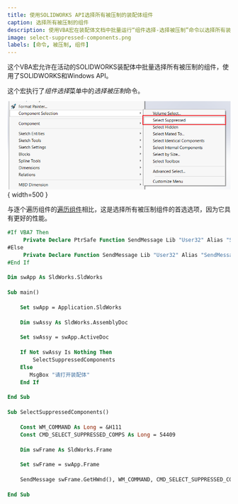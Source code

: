 ```yaml
---
title: 使用SOLIDWORKS API选择所有被压制的装配体组件
caption: 选择所有被压制的组件
description: 使用VBA宏在装配体文档中批量运行“组件选择-选择被压制”命令以选择所有装配体组件
image: select-suppressed-components.png
labels: [命令, 被压制, 组件]
---
```

这个VBA宏允许在活动的SOLIDWORKS装配体中批量选择所有被压制的组件，使用了SOLIDWORKS和Windows API。

这个宏执行了*组件选择*菜单中的*选择被压制*命令。

![选择被压制的组件的命令](select-suppressed-components.png){ width=500 }

与逐个遍历组件的[遍历组件](/docs/codestack/solidworks-api/document/assembly/components/traversing-tree)相比，这是选择所有被压制组件的首选选项，因为它具有更好的性能。

~~~ vb
#If VBA7 Then
     Private Declare PtrSafe Function SendMessage Lib "User32" Alias "SendMessageA" (ByVal hWnd As Long, ByVal wMsg As Long, ByVal wParam As Long, lParam As Any) As Long
#Else
     Private Declare Function SendMessage Lib "User32" Alias "SendMessageA" (ByVal hWnd As Long, ByVal wMsg As Long, ByVal wParam As Long, lParam As Any) As Long
#End If
 
Dim swApp As SldWorks.SldWorks
 
Sub main()
    
    Set swApp = Application.SldWorks
    
    Dim swAssy As SldWorks.AssemblyDoc
    
    Set swAssy = swApp.ActiveDoc
    
    If Not swAssy Is Nothing Then
        SelectSuppressedComponents
    Else
       MsgBox "请打开装配体"
    End If
     
End Sub

Sub SelectSuppressedComponents()
    
    Const WM_COMMAND As Long = &H111
    Const CMD_SELECT_SUPPRESSED_COMPS As Long = 54409
    
    Dim swFrame As SldWorks.Frame
        
    Set swFrame = swApp.Frame
        
    SendMessage swFrame.GetHWnd(), WM_COMMAND, CMD_SELECT_SUPPRESSED_COMPS, 0

End Sub
~~~